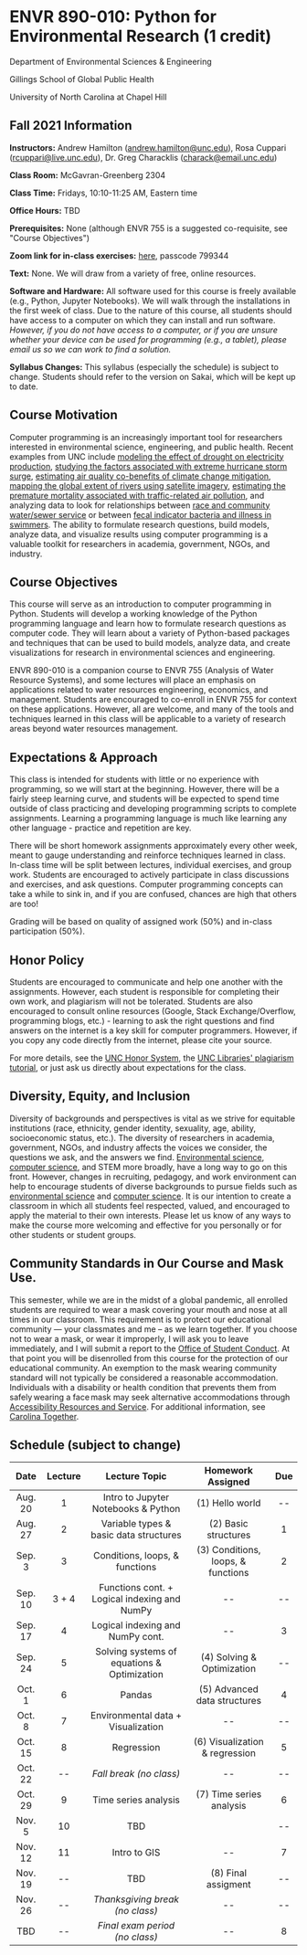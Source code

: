 # ENVR 890-010: Python for Environmental Research (1 credit)
Department of Environmental Sciences & Engineering

Gillings School of Global Public Health

University of North Carolina at Chapel Hill

## Fall 2021 Information

**Instructors:** Andrew Hamilton (andrew.hamilton@unc.edu), Rosa Cuppari (rcuppari@live.unc.edu), Dr. Greg Characklis (charack@email.unc.edu)

**Class Room:** McGavran-Greenberg 2304

**Class Time:** Fridays, 10:10-11:25 AM, Eastern time

**Office Hours:** TBD

**Prerequisites:** None (although ENVR 755 is a suggested co-requisite, see "Course Objectives")

**Zoom link for in-class exercises:** [here](https://unc.zoom.us/j/98314159728?pwd=TzM1QVJUQmJadWdTS2NKOWo4WFN4Zz09), passcode 799344

**Text:** None. We will draw from a variety of free, online resources.

**Software and Hardware:** All software used for this course is freely available (e.g., Python, Jupyter Notebooks). We will walk through the installations in the first week of class. Due to the nature of this course, all students should have access to a computer on which they can install and run software. *However, if you do not have access to a computer, or if you are unsure whether your device can be used for programming (e.g., a tablet), please email us so we can work to find a solution.*

**Syllabus Changes:** This syllabus (especially the schedule) is subject to change. Students should refer to the version on Sakai, which will be kept up to date.


## Course Motivation

Computer programming is an increasingly important tool for researchers interested in environmental science, engineering, and public health. Recent examples from UNC include [modeling the effect of drought on electricity production](https://iopscience.iop.org/article/10.1088/1748-9326/ab9db1/pdf), [studying the factors associated with extreme hurricane storm surge](https://multires.eos.ncsu.edu/ccht-ccee-ncsu-edu/wp-content/uploads/sites/10/2014/04/CE2014.pdf), [estimating air quality co-benefits of climate change mitigation](https://www.ncbi.nlm.nih.gov/pmc/articles/PMC5920560/), [mapping the global extent of rivers using satellite imagery](https://science.sciencemag.org/content/361/6402/585), [estimating the premature mortality associated with traffic-related air pollution](https://onlinelibrary.wiley.com/doi/pdf/10.1111/risa.12775?casa_token=ysuQ35yIV0wAAAAA:pwcwu9xMUnYr-kaDFlUZV6l5RHl7JoR7CkC53pMWYycwETH-S2ShzmSryyYUXlmJ64UrHQOu8KlxgLWi), and analyzing data to look for relationships between [race and community water/sewer service](https://journals.plos.org/plosone/article/file?id=10.1371/journal.pone.0193225&type=printable) or between [fecal indicator bacteria and illness in swimmers](https://link.springer.com/article/10.1186/s12940-017-0308-3). The ability to formulate research questions, build models, analyze data, and visualize results using computer programming is a valuable toolkit for researchers in academia, government, NGOs, and industry. 

## Course Objectives

This course will serve as an introduction to computer programming in Python. Students will develop a working knowledge of the Python programming language and learn how to formulate research questions as computer code. They will learn about a variety of Python-based packages and techniques that can be used to build models, analyze data, and create visualizations for research in environmental sciences and engineering.

ENVR 890-010 is a companion course to ENVR 755 (Analysis of Water Resource Systems), and some lectures will place an emphasis on applications related to water resources engineering, economics, and management. Students are encouraged to co-enroll in ENVR 755 for context on these applications. However, all are welcome, and many of the tools and techniques learned in this class will be applicable to a variety of research areas beyond water resources management.

## Expectations & Approach

This class is intended for students with little or no experience with programming, so we will start at the beginning. However, there will be a fairly steep learning curve, and students will be expected to spend time outside of class practicing and developing programming scripts to complete assignments. Learning a programming language is much like learning any other language - practice and repetition are key. 

There will be short homework assignments approximately every other week, meant to gauge understanding and reinforce techniques learned in class. In-class time will be split between lectures, individual exercises, and group work. Students are encouraged to actively participate in class discussions and exercises, and ask questions. Computer programming concepts can take a while to sink in, and if you are confused, chances are high that others are too!

Grading will be based on quality of assigned work (50%) and in-class participation (50%).

## Honor Policy

Students are encouraged to communicate and help one another with the assignments. However, each student is responsible for completing their own work, and plagiarism will not be tolerated. Students are also encouraged to consult online resources (Google, Stack Exchange/Overflow, programming blogs, etc.) - learning to ask the right questions and find answers on the internet is a key skill for computer programmers. However, if you copy any code directly from the internet, please cite your source.

For more details, see the [UNC Honor System](https://studentconduct.unc.edu/honor-system), the [UNC Libraries' plagiarism tutorial](https://guides.lib.unc.edu/plagiarism), or just ask us directly about expectations for the class.

## Diversity, Equity, and Inclusion

Diversity of backgrounds and perspectives is vital as we strive for equitable institutions (race, ethnicity, gender identity, sexuality, age, ability, socioeconomic status, etc.). The diversity of researchers in academia, government, NGOs, and industry affects the voices we consider, the questions we ask, and the answers we find. [Environmental science](https://diverseeducation.com/article/166456/), [computer science](https://www.wired.com/story/computer-science-graduates-diversity/), and STEM more broadly, have a long way to go on this front. However, changes in recruiting, pedagogy, and work environment can help to encourage students of diverse backgrounds to pursue fields such as [environmental science](https://therevelator.org/colleges-minority-students-environment/) and [computer science](https://www.inc.com/kimberly-weisul/how-harvey-mudd-college-achieved-gender-parity-computer-science-engineering-physics.html). It is our intention to create a classroom in which all students feel respected, valued, and encouraged to apply the material to their own interests. Please let us know of any ways to make the course more welcoming and effective for you personally or for other students or student groups.

## Community Standards in Our Course and Mask Use.

This semester, while we are in the midst of a global pandemic, all enrolled students are required to wear a mask covering your mouth and nose at all times in our classroom. This requirement is to protect our educational community — your classmates and me – as we learn together. If you choose not to wear a mask, or wear it improperly, I will ask you to leave immediately, and I will submit a report to the [Office of Student Conduct](https://cm.maxient.com/reportingform.php?UNCChapelHill&layout_id=23).  At that point you will be disenrolled from this course for the protection of our educational community. An exemption to the mask wearing community standard will not typically be considered a reasonable accommodation. Individuals with a disability or health condition that prevents them from safely wearing a face mask may seek alternative accommodations through [Accessibility Resources and Service](https://ars.unc.edu/). For additional information, see [Carolina Together](https://carolinatogether.unc.edu/).

## Schedule (subject to change)

| Date     | Lecture | Lecture Topic 				    | Homework Assigned           | Due   |
| :------: | :-----: | :------------------------------------------: | :-------------------------: | :---: |
| Aug. 20  | 1       | Intro to Jupyter Notebooks & Python          | (1) Hello world             | -- |
| Aug. 27  | 2 	     | Variable types & basic data structures 	    | (2) Basic structures        | 1  |
| Sep. 3   | 3       | Conditions, loops, & functions               | (3) Conditions, loops, & functions   | 2  |
| Sep. 10  | 3 + 4   | Functions cont. + Logical indexing and NumPy | --                          | -- |
| Sep. 17  | 4       | Logical indexing and NumPy cont.             | --                          | 3  |
| Sep. 24  | 5       | Solving systems of equations & Optimization  | (4) Solving & Optimization  | -- |
| Oct. 1   | 6       | Pandas                                       | (5) Advanced data structures| 4  |
| Oct. 8   | 7       | Environmental data + Visualization           | --                          | -- |
| Oct. 15  | 8       | Regression          		            | (6) Visualization & regression | 5  |
| Oct. 22  | --      | *Fall break (no class)*                      | --                          | -- |
| Oct. 29  | 9       | Time series analysis	                    | (7) Time series analysis    | 6 |
| Nov. 5   | 10      | TBD			                    |   			  | -- |
| Nov. 12  | 11	     | Intro to GIS                                 | --                          | 7 |
| Nov. 19  | --	     | TBD             	                    	    | (8) Final assigment         | -- |
| Nov. 26  | --	     | *Thanksgiving break (no class)*              | --                          | -- |
| TBD      | --	     | *Final exam period (no class)*        	    | --                          | 8 |


